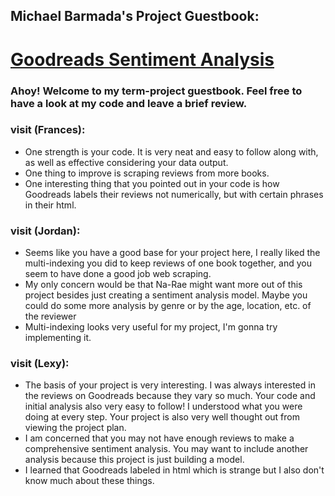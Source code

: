 ## Michael Barmada's Project Guestbook:
# [Goodreads Sentiment Analysis](https://github.com/Data-Science-for-Linguists-2021/Goodreads-Sentiment-Analysis)

### Ahoy! Welcome to my term-project guestbook. Feel free to have a look at my code and leave a brief review.

### visit (Frances):
 - One strength is your code. It is very neat and easy to follow along with, as well as effective considering your data output.
 - One thing to improve is scraping reviews from more books.
 - One interesting thing that you pointed out in your code is how Goodreads labels their reviews not numerically, but with certain phrases in their html.

### visit (Jordan):
 - Seems like you have a good base for your project here, I really liked the multi-indexing you did to keep reviews of one book together, and you seem to have done a good job web scraping.
 - My only concern would be that Na-Rae might want more out of this project besides just creating a sentiment analysis model. Maybe you could do some more analysis by genre or by the age, location, etc. of the reviewer
 - Multi-indexing looks very useful for my project, I'm gonna try implementing it.

### visit (Lexy):
- The basis of your project is very interesting. I was always interested in the reviews on Goodreads because they vary so much. Your code and initial analysis also very easy to follow! I understood what you were doing at every step. Your project is also very well thought out from viewing the project plan.
- I am concerned that you may not have enough reviews to make a comprehensive sentiment analysis. You may want to include another analysis because this project is just building a model.
- I learned that Goodreads labeled in html which is strange but I also don't know much about these things.
